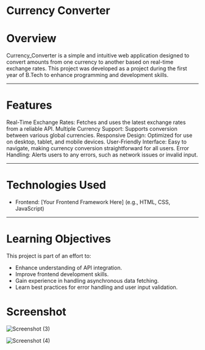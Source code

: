 # Currency Converter

# Overview
Currency_Converter is a simple and intuitive web application designed to convert amounts from one currency to another based on real-time exchange rates. This project was developed as a project during the first year of B.Tech to enhance programming and development skills.

<hr>

# Features
Real-Time Exchange Rates: Fetches and uses the latest exchange rates from a reliable API.
Multiple Currency Support: Supports conversion between various global currencies.
Responsive Design: Optimized for use on desktop, tablet, and mobile devices.
User-Friendly Interface: Easy to navigate, making currency conversion straightforward for all users.
Error Handling: Alerts users to any errors, such as network issues or invalid input.

<hr>

# Technologies Used
- Frontend: [Your Frontend Framework Here] (e.g., HTML, CSS, JavaScript)

<hr>

# Learning Objectives
This project is part of an effort to:

- Enhance understanding of API integration.
- Improve frontend development skills.
- Gain experience in handling asynchronous data fetching.
- Learn best practices for error handling and user input validation.

# Screenshot
![Screenshot (3)](https://github.com/user-attachments/assets/7f46c84e-625b-4d9a-b5b2-b50f77cd9f08)

![Screenshot (4)](https://github.com/user-attachments/assets/293a5e4e-46bc-48b1-bee4-83fd5f83b019)
